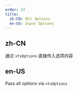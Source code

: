 ```yaml
---
order: 23
title:
  zh-CN: 传入 Options
  en-US: Input Options
---
```


## zh-CN

通过 `vtsOptions` 直接传入选项内容

## en-US

Pass all options via `vtsOptions`

